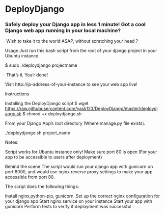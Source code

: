 # DeployDjango

### Safely deploy your Django app in less 1 minute! Got a cool Django web app running in your local machine?

 Wish to take it to the world ASAP, without scratching your head ?

Usage Just run this bash script from the root of your django project in your Ubuntu instance.

$ sudo ./deploydjango projectname

 That’s it, You’r done!

Visit http://ip-address-of-your-instance to see your web app live!

Instructions 


Installing the DeployDjango script $ wget https://raw.githubusercontent.com/yask123/DeployDjango/master/deploydjango.sh
$ chmod +x deploydjango.sh

From your Django App’s root directory (Where manage.py file exists).

./deploydjango.sh project_name




Notes:

Script works for Ubuntu instance only!
Make sure port 80 is open (For your app to be accessible to users after deployment) 

Behind the scene The script would run your django app with gunicorn on port 8000, and would use nginx reverse proxy settings to make your app accessible from port 80. 

The script does the following things:

Install nginx,python-pip, gunicorn.
Set up the correct nginx configuration for your django app
Start nginx service on your instance
Start your app with gunicorn
Perform tests to verify if deployment was successful
